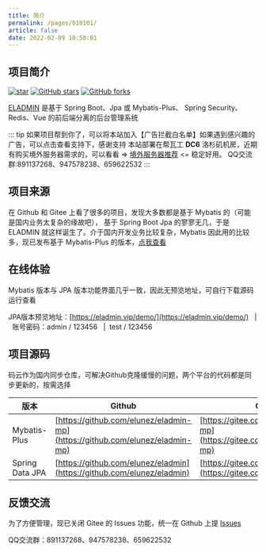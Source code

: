 ```yaml
---
title: 简介
permalink: /pages/010101/
article: false
date: 2022-02-09 10:50:01
---
```

## 项目简介
[![star](https://gitee.com/elunez/eladmin/badge/star.svg?theme=white)](https://gitee.com/elunez/eladmin)
[![GitHub stars](https://img.shields.io/github/stars/elunez/eladmin.svg?style=social&label=Stars)](https://github.com/elunez/eladmin)
[![GitHub forks](https://img.shields.io/github/forks/elunez/eladmin.svg?style=social&label=Fork)](https://github.com/elunez/eladmin)

[ELADMIN](https://github.com/elunez/eladmin) 是基于 Spring Boot、Jpa 或 Mybatis-Plus、 Spring Security、Redis、Vue 的前后端分离的后台管理系统

::: tip 如果项目帮到你了，可以将本站加入【广告拦截白名单】如果遇到感兴趣的广告，可以点击查看支持下，感谢支持
本站部署在帮瓦工 **DC6** 洛杉矶机房，近期有购买境外服务器需求的，可以看看 => [境外服务器推荐](/pages/040101/) <= 稳定好用。
QQ交流群:891137268、947578238、659622532
:::

## 项目来源

在 Github 和 Gitee 上看了很多的项目，发现大多数都是基于 Mybatis 的（可能是国内业务太复杂的缘故吧）， 基于 Spring Boot Jpa 的寥寥无几，于是 ELADMIN 就这样诞生了。介于国内开发业务比较复杂，Mybatis 因此用的比较多，现已发布基于 Mybatis-Plus 的版本，[点我查看](/pages/010101/#项目源码)

## 在线体验
Mybatis 版本与 JPA 版本功能界面几乎一致，因此无预览地址，可自行下载源码运行查看

JPA版本预览地址：[https://eladmin.vip/demo/](https://eladmin.vip/demo/) &nbsp;&nbsp;|&nbsp;&nbsp;账号密码：admin / 123456 &nbsp;&nbsp;|&nbsp;&nbsp;test / 123456

## 项目源码

码云作为国内同步仓库，可解决Github克隆缓慢的问题，两个平台的代码都是同步更新的，按需选择

| 版本           |   Github  |   Gitee  |
|--------------|--- | --- |
| Mybatis-Plus |  [https://github.com/elunez/eladmin-mp](https://github.com/elunez/eladmin-mp)   | [https://gitee.com/elunez/eladmin-mp](https://gitee.com/elunez/eladmin-mp) |
| Spring Data JPA   |  [https://github.com/elunez/eladmin](https://github.com/elunez/eladmin)   |  [https://gitee.com/elunez/eladmin](https://gitee.com/elunez/eladmin)  |

## 反馈交流

为了方便管理，现已关闭 Gitee 的 Issues 功能，统一在 Github 上提 [Issues](https://github.com/elunez/eladmin/issues)

QQ交流群：891137268、947578238、659622532
<Vssue :title="$title" />
